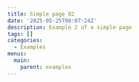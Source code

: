 ```yaml
---
title: Simple page 02
date: '2025-05-25T08:07:24Z'
description: Example 2 of a simple page
tags: []
categories:
  - Examples
menus:
  main:
    parent: examples
---
```


